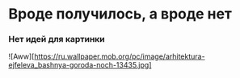 # Вроде получилось, а вроде нет #
### Нет идей для картинки ###
![Aww][https://ru.wallpaper.mob.org/pc/image/arhitektura-ejfeleva_bashnya-goroda-noch-13435.jpg]
